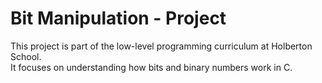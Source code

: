 # Bit Manipulation - Project

This project is part of the low-level programming curriculum at Holberton School.  
It focuses on understanding how bits and binary numbers work in C.
